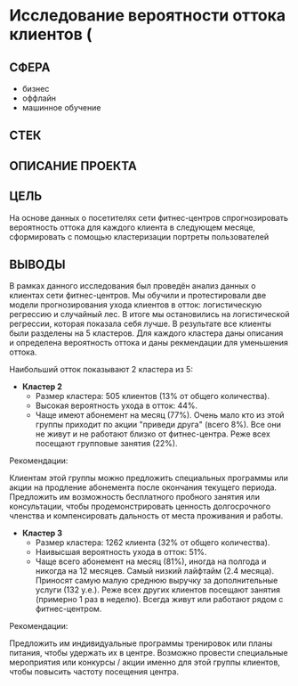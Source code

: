 # Исследование вероятности оттока клиентов (

## СФЕРА
- бизнес
- оффлайн
- машинное обучение

## СТЕК

## ОПИСАНИЕ ПРОЕКТА

## ЦЕЛЬ
На основе данных о посетителях сети фитнес-центров спрогнозировать вероятность оттока для каждого клиента в следующем месяце, сформировать с помощью кластеризации портреты пользователей

## ВЫВОДЫ
В рамках данного исследования был проведён анализ данных о клиентах сети фитнес-центров.
Мы обучили и протестировали две модели прогнозирования ухода клиентов в отток: логистическую регрессию и случайный лес. В итоге мы остановились на логистической регрессии, которая показала себя лучше.
В результате все клиенты были разделены на 5 кластеров. Для каждого кластера даны описания и определена вероятность оттока и даны рекмендации для уменьшения оттока.

Наибольший отток показывают 2 кластера из 5:
- __Кластер 2__
    - Размер кластера: 505 клиентов (13% от общего количества).
    - Высокая вероятность ухода в отток: 44%.
    - Чаще имеют абонемент на месяц (77%). Очень мало кто из этой группы приходит по акции "приведи друга" (всего 8%). Все они не живут и не работают близко от фитнес-центра. Реже всех посещают групповые занятия (22%).
 
Рекомендации:

Клиентам этой группы можно предложить специальных программы или акции на продление абонемента после окончания текущего периода.
Предложить им возможность бесплатного пробного занятия или консультации, чтобы продемонстрировать ценность долгосрочного членства и компенсировать дальность от места проживания и работы.

- __Кластер 3__
    - Размер кластера: 1262 клиента (32% от общего количества).
    - Наивысшая вероятность ухода в отток: 51%.
    - Чаще всего абонемент на месяц (81%), иногда на полгода и никогда на 12 месяцев. Самый низкий лайфтайм (2.4 месяца). Приносят самую малую среднюю выручку за дополнительные услуги (132 у.е.). Реже всех других клиентов посещают занятия (примерно 1 раз в неделю). Всегда живут или работают рядом с фитнес-центром.

Рекомендации:

Предложить им индивидуальные программы тренировок или планы питания, чтобы удержать их в центре.
Возможно провести специальные мероприятия или конкурсы / акции именно для этой группы клиентов, чтобы повысить частоту посещения центра.


